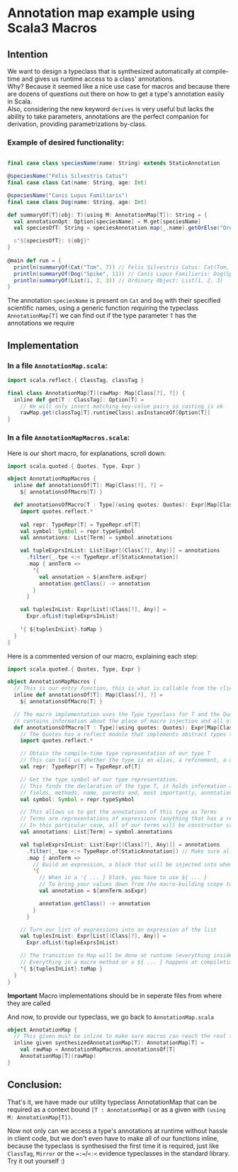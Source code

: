 # Annotation map example using Scala3 Macros

## Intention
We want to design a typeclass that is synthesized automatically at compile-time and gives us runtime access to a class' annotations.  
Why? Because it seemed like a nice use case for macros and because there are dozens of questions out there on how to get a type's annotation easily in Scala.  
Also, considering the new keyword `derives` is very useful but lacks the ability to take parameters, annotations are the perfect companion for derivation, providing parametrizations by-class.

### Example of desired functionality:
```scala

final case class speciesName(name: String) extends StaticAnnotation

@speciesName("Felis Silvestris Catus")
final case class Cat(name: String, age: Int)

@speciesName("Canis Lupus Familiaris")
final case class Dog(name: String, age: Int)

def summaryOf[T](obj: T)(using M: AnnotationMap[T]): String = {
  val annotationOpt: Option[speciesName] = M.get[speciesName]
  val speciesOfT: String = speciesAnnotation.map(_.name).getOrElse("Ordinary Object")

  s"${speciesOfT}: ${obj}"
}
  
@main def run = {
  println(summaryOf(Cat("Tom", 7)) // Felis Silvestris Catus: Cat(Tom, 7)
  println(summaryOf(Dog("Spike", 11)) // Canis Lupus Familiaris: Dog(Spike, 1)
  println(summaryOf(List(1, 2, 3)) // Ordinary Object: List(1, 2, 3)
}
```

The annotation `speciesName` is present on `Cat` and `Dog` with their specified scientific names, using a generic function requiring the typeclass `AnnotationMap[T]` we can find out if the type parameter `T` has the annotations we require

## Implementation

### In a file `AnnotationMap.scala`:
```scala
import scala.reflect.{ ClassTag, classTag }

final class AnnotationMap[T](rawMap: Map[Class[?], ?]) {
  inline def get[T : ClassTag]: Option[T] =
    // We will only insert matching key-value pairs so casting is ok
    rawMap.get(classTag[T].runtimeClass).asInstanceOf[Option[T]]
}
```

### In a file `AnnotationMapMacros.scala`:
Here is our short macro, for explanations, scroll down:
```scala
import scala.quoted.{ Quotes, Type, Expr }

object AnnotationMapMacros {
  inline def annotationsOf[T]: Map[Class[?], ?] =
    ${ annotationsOfMacro[T] }

  def annotationsOfMacro[T : Type](using quotes: Quotes): Expr[Map[Class[?], ?]] = {
    import quotes.reflect.*
    
    val repr: TypeRepr[T] = TypeRepr.of[T]
    val symbol: Symbol = repr.typeSymbol
    val annotations: List[Term] = symbol.annotations

    val tupleExprsInList: List[Expr[(Class[?], Any)]] = annotations
      .filter(_.tpe <:< TypeRepr.of[StaticAnnotation])
      .map { annTerm =>
        '{
          val annotation = ${annTerm.asExpr}
          annotation.getClass() -> annotation
        }
      }

    val tuplesInList: Expr[List[(Class[?], Any)] =
      Expr.ofList(tupleExprsInList)
      
    '{ ${tuplesInList}.toMap }
  }
}
```

Here is a commented version of our macro, explaining each step:
```scala
import scala.quoted.{ Quotes, Type, Expr }

object AnnotationMapMacros {
  // This is our entry function, this is what is callable from the client code
  inline def annotationsOf[T]: Map[Class[?], ?] =
    ${ annotationsOfMacro[T] }

  // The macro implementation uses the Type typeclass for T and the Quotes context parameter, which
  // contains information about the place of macro injection and all of our compliation unit, really
  def annotationsOfMacro[T : Type](using quotes: Quotes): Expr[Map[Class[?], ?]] = {
    // The Quotes has a reflect module that implements abstract types to help us integrate with the program's Abstract Syntax Tree
    import quotes.reflect.*

    // Obtain the compile-time type representation of our type T
    // This can tell us whether the type is an alias, a refinement, a union, a intersection etc.
    val repr: TypeRepr[T] = TypeRepr.of[T]

    // Get the type symbol of our type representation.
    // This finds the declaration of the type T, it holds information about it's
    // fields, methods, name, parents and, most importantly, annotations
    val symbol: Symbol = repr.typeSymbol

    // This allows us to get the annotations of this type as Terms
    // Terms are representations of expressions (anything that has a result: literals, variables, if blocks etc)
    // In this particular case, all of our terms will be constructor calls
    val annotations: List[Term] = symbol.annotations

    val tupleExprsInList: List[Expr[(Class[?], Any)]] = annotations
      .filter(_.tpe <:< TypeRepr.of[StaticAnnotation]) // Make sure all annotations' types extend StaticAnnotation
      .map { annTerm =>
        // Build an expression, a block that will be injected into whenever we use our macro
        '{
          // When in a '{ ... } block, you have to use ${ ... }
          // To bring your values down from the macro-building scope to the injected code scope
          val annotation = ${annTerm.asExpr}

          annotation.getClass() -> annotation
        }
      }

    // Turn our list of expressions into an expression of the list
    val tuplesInList: Expr[List[(Class[?], Any)] =
      Expr.ofList(tupleExprsInList)

    // The transition to Map will be done at runtime (everything inside a '{ ... } happens at runtime
    // Everything in a macro method or a ${ ... } happens at compiletime
    '{ ${tuplesInList}.toMap }
  }
}
```

**Important** Macro implementations should be in seperate files from where they are called

And now, to provide our typeclass, we go back to `AnnotationMap.scala`
```scala
object AnnotationMap {
  // This given must be inline to make sure macros can reach the real type T, not just an anonymous one
  inline given synthesizedAnnotationMap[T]: AnnotationMap[T] =
    val rawMap = AnnotationMapMacros.annotationsOf[T]
    AnnotationMap[T](rawMap)
}
```

## Conclusion:
That's it, we have made our utility typeclass AnnotationMap that can be required as a context bound `[T : AnnotationMap]` or as a given with `(using M: AnnotationMap[T])`.

Now not only can we access a type's annotations at runtime without hassle in client code, but we don't even have to make all of our functions inline, because the typeclass is synthesised the first time it is required, just like `ClassTag`, `Mirror` or the `=:=`/`<:<` evidence typeclasses in the standard library. Try it out yourself :) 
